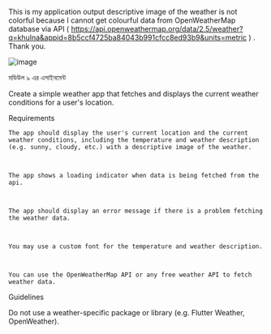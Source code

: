 This is my application output descriptive image of the weather is not colorful because I cannot get colourful data from OpenWeatherMap database via API ( https://api.openweathermap.org/data/2.5/weather?q=khulna&appid=8b5ccf4725ba84043b991cfcc8ed93b9&units=metric ) . Thank you.

![image](https://github.com/hredhayxz/Ostad-Flutter-App-Development-All/assets/60058949/31b757c0-d228-460b-a07c-e48414db27e3)




মডিউল ৯ এর এসাইনমেন্ট

Create a simple weather app that fetches and displays the current weather conditions for a user's location.

 

Requirements



    The app should display the user's current location and the current weather conditions, including the temperature and weather description (e.g. sunny, cloudy, etc.) with a descriptive image of the weather.



    The app shows a loading indicator when data is being fetched from the api.



    The app should display an error message if there is a problem fetching the weather data.



    You may use a custom font for the temperature and weather description.



    You can use the OpenWeatherMap API or any free weather API to fetch weather data.

    


 







Guidelines

Do not use a weather-specific package or library (e.g. Flutter Weather, OpenWeather).
